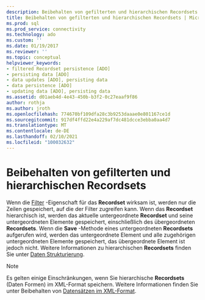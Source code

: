 ```yaml
---
description: Beibehalten von gefilterten und hierarchischen Recordsets
title: Beibehalten von gefilterten und hierarchischen Recordsets | Microsoft-Dokumentation
ms.prod: sql
ms.prod_service: connectivity
ms.technology: ado
ms.custom: ''
ms.date: 01/19/2017
ms.reviewer: ''
ms.topic: conceptual
helpviewer_keywords:
- filtered Recordset persistence [ADO]
- persisting data [ADO]
- data updates [ADO], persisting data
- data persistence [ADO]
- updating data [ADO], persisting data
ms.assetid: d01aeb4d-4e43-450b-b3f2-0c27eaaf9f86
author: rothja
ms.author: jroth
ms.openlocfilehash: 774670bf109dfa28c3b9253daaae0e801167ce1d
ms.sourcegitcommit: 917df4ffd22e4a229af7dc481dcce3ebba0aa4d7
ms.translationtype: MT
ms.contentlocale: de-DE
ms.lasthandoff: 02/10/2021
ms.locfileid: "100032632"
---
```

# <a name="persisting-filtered-and-hierarchical-recordsets"></a>Beibehalten von gefilterten und hierarchischen Recordsets
Wenn die [Filter](../../../ado/reference/ado-api/filter-property.md) -Eigenschaft für das **Recordset** wirksam ist, werden nur die Zeilen gespeichert, auf die der Filter zugreifen kann. Wenn das **Recordset** hierarchisch ist, werden das aktuelle untergeordnete **Recordset** und seine untergeordneten Elemente gespeichert, einschließlich des übergeordneten **Recordsets**. Wenn die **Save** -Methode eines untergeordneten **Recordsets** aufgerufen wird, werden das untergeordnete Element und alle zugehörigen untergeordneten Elemente gespeichert, das übergeordnete Element ist jedoch nicht. Weitere Informationen zu hierarchischen **Recordsets** finden Sie unter [Daten Strukturierung](../../../ado/guide/data/data-shaping.md).  
  
> [!NOTE]
>  Es gelten einige Einschränkungen, wenn Sie hierarchische **Recordsets** (Daten Formen) im XML-Format speichern. Weitere Informationen finden Sie unter Beibehalten von [Datensätzen im XML-Format](../../../ado/guide/data/persisting-records-in-xml-format.md).
